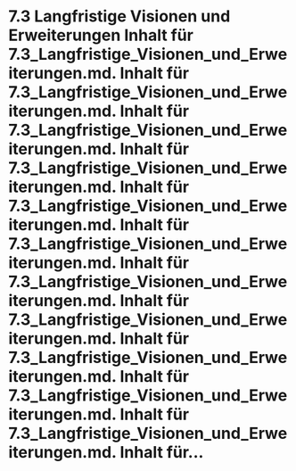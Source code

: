 # 7.3 Langfristige Visionen und Erweiterungen Inhalt für 7.3_Langfristige_Visionen_und_Erweiterungen.md. Inhalt für 7.3_Langfristige_Visionen_und_Erweiterungen.md. Inhalt für 7.3_Langfristige_Visionen_und_Erweiterungen.md. Inhalt für 7.3_Langfristige_Visionen_und_Erweiterungen.md. Inhalt für 7.3_Langfristige_Visionen_und_Erweiterungen.md. Inhalt für 7.3_Langfristige_Visionen_und_Erweiterungen.md. Inhalt für 7.3_Langfristige_Visionen_und_Erweiterungen.md. Inhalt für 7.3_Langfristige_Visionen_und_Erweiterungen.md. Inhalt für 7.3_Langfristige_Visionen_und_Erweiterungen.md. Inhalt für 7.3_Langfristige_Visionen_und_Erweiterungen.md. Inhalt für 7.3_Langfristige_Visionen_und_Erweiterungen.md. Inhalt für...